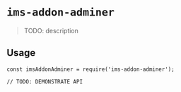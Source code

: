 # `ims-addon-adminer`

> TODO: description

## Usage

```
const imsAddonAdminer = require('ims-addon-adminer');

// TODO: DEMONSTRATE API
```
